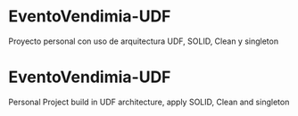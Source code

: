 # EventoVendimia-UDF
Proyecto personal con uso de arquitectura UDF, SOLID, Clean y singleton

# EventoVendimia-UDF
Personal Project build in UDF architecture, apply SOLID, Clean and singleton
